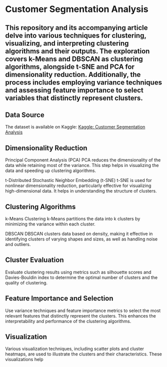 # Customer Segmentation Analysis

## This repository and its accompanying article delve into various techniques for clustering, visualizing, and interpreting clustering algorithms and their outputs. The exploration covers k-Means and DBSCAN as clustering algorithms, alongside t-SNE and PCA for dimensionality reduction. Additionally, the process includes employing variance techniques and assessing feature importance to select variables that distinctly represent clusters.

## Data Source

The dataset is available on Kaggle:
[Kaggle: Customer Segmentation Analysis]([https://www.kaggle.com/datasets/volpatto/coffee-quality-database-from-cqi?select=robusta_data_cleaned.csv](https://www.kaggle.com/code/abdomostafa3/customer-segmentation))


## Dimensionality Reduction
Principal Component Analysis (PCA)
PCA reduces the dimensionality of the data while retaining most of the variance. This step helps in visualizing the data and speeding up clustering algorithms.

t-Distributed Stochastic Neighbor Embedding (t-SNE)
t-SNE is used for nonlinear dimensionality reduction, particularly effective for visualizing high-dimensional data. It helps in understanding the structure of clusters.

## Clustering Algorithms
k-Means Clustering
k-Means partitions the data into k clusters by minimizing the variance within each cluster.

DBSCAN
DBSCAN clusters data based on density, making it effective in identifying clusters of varying shapes and sizes, as well as handling noise and outliers.

## Cluster Evaluation
Evaluate clustering results using metrics such as silhouette scores and Davies-Bouldin index to determine the optimal number of clusters and the quality of clustering.

## Feature Importance and Selection
Use variance techniques and feature importance metrics to select the most relevant features that distinctly represent the clusters. This enhances the interpretability and performance of the clustering algorithms.

## Visualization
Various visualization techniques, including scatter plots and cluster heatmaps, are used to illustrate the clusters and their characteristics. These visualizations help






